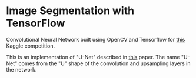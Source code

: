 # Image Segmentation with TensorFlow

Convolutional Neural Network built using OpenCV and Tensorflow for [this](https://www.kaggle.com/c/tgs-salt-identification-challenge) Kaggle competition. 

This is an implementation of "U-Net" described in [this](https://arxiv.org/abs/1505.04597) paper. The name "U-Net" comes from the "U" shape of the convolution and upsampling layers in the network.
